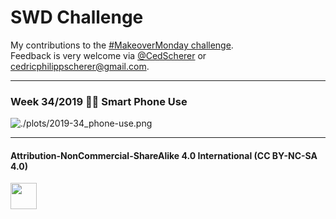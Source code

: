 # SWD Challenge
My contributions to the [#MakeoverMonday challenge](http://www.makeovermonday.co.uk/).  
Feedback is very welcome via [@CedScherer](https://twitter.com/cedscherer) or [cedricphilippscherer@gmail.com](mailto:cedricphilippscherer@gmail.com).

***

### Week 34/2019 ⁠📱📴 Smart Phone Use
![./plots/2019-34_phone-use.png](https://github.com/Z3tt/MakeoverMonday/blob/master/plots/2019-34_phone-use.png)

***

#### Attribution-NonCommercial-ShareAlike 4.0 International (CC BY-NC-SA 4.0)
<div style="width:300px; height:200px">
<img src=https://camo.githubusercontent.com/00f7814990f36f84c5ea74cba887385d8a2f36be/68747470733a2f2f646f63732e636c6f7564706f7373652e636f6d2f696d616765732f63632d62792d6e632d73612e706e67 alt="" height="42">
</div>
